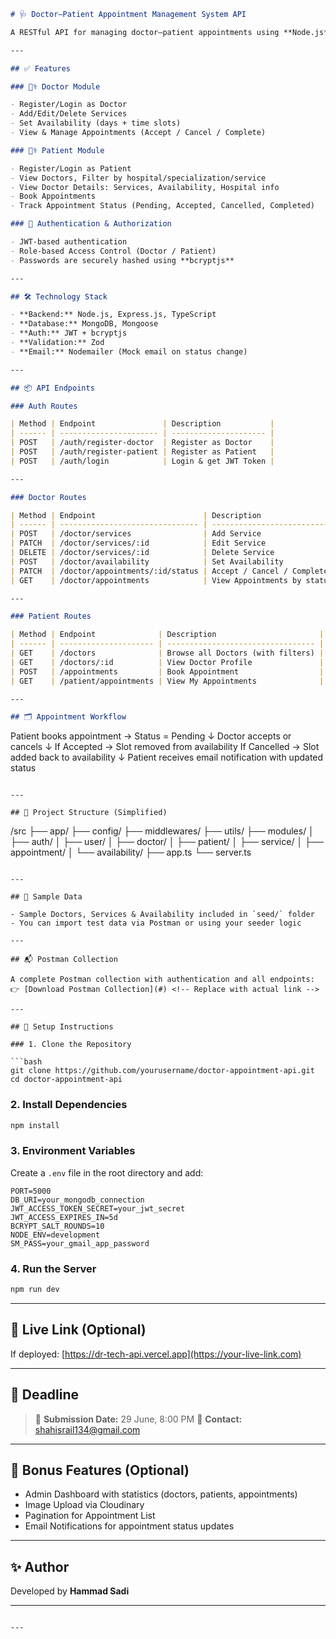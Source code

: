 ```markdown
# 🩺 Doctor–Patient Appointment Management System API

A RESTful API for managing doctor–patient appointments using **Node.js**, **Express.js**, **TypeScript**, and **MongoDB**. This system allows doctors to register and manage services and availability, while patients can browse doctors, view available time slots, and request appointments.

---

## ✅ Features

### 👨‍⚕️ Doctor Module

- Register/Login as Doctor
- Add/Edit/Delete Services
- Set Availability (days + time slots)
- View & Manage Appointments (Accept / Cancel / Complete)

### 👩‍⚕️ Patient Module

- Register/Login as Patient
- View Doctors, Filter by hospital/specialization/service
- View Doctor Details: Services, Availability, Hospital info
- Book Appointments
- Track Appointment Status (Pending, Accepted, Cancelled, Completed)

### 🔐 Authentication & Authorization

- JWT-based authentication
- Role-based Access Control (Doctor / Patient)
- Passwords are securely hashed using **bcryptjs**

---

## 🛠️ Technology Stack

- **Backend:** Node.js, Express.js, TypeScript
- **Database:** MongoDB, Mongoose
- **Auth:** JWT + bcryptjs
- **Validation:** Zod
- **Email:** Nodemailer (Mock email on status change)

---

## 📦 API Endpoints

### Auth Routes

| Method | Endpoint               | Description           |
| ------ | ---------------------- | --------------------- |
| POST   | /auth/register-doctor  | Register as Doctor    |
| POST   | /auth/register-patient | Register as Patient   |
| POST   | /auth/login            | Login & get JWT Token |

---

### Doctor Routes

| Method | Endpoint                        | Description                 |
| ------ | ------------------------------- | --------------------------- |
| POST   | /doctor/services                | Add Service                 |
| PATCH  | /doctor/services/:id            | Edit Service                |
| DELETE | /doctor/services/:id            | Delete Service              |
| POST   | /doctor/availability            | Set Availability            |
| PATCH  | /doctor/appointments/:id/status | Accept / Cancel / Complete  |
| GET    | /doctor/appointments            | View Appointments by status |

---

### Patient Routes

| Method | Endpoint              | Description                       |
| ------ | --------------------- | --------------------------------- |
| GET    | /doctors              | Browse all Doctors (with filters) |
| GET    | /doctors/:id          | View Doctor Profile               |
| POST   | /appointments         | Book Appointment                  |
| GET    | /patient/appointments | View My Appointments              |

---

## 🗂️ Appointment Workflow
```

Patient books appointment → Status = Pending
↓
Doctor accepts or cancels
↓
If Accepted → Slot removed from availability
If Cancelled → Slot added back to availability
↓
Patient receives email notification with updated status

```

---

## 📁 Project Structure (Simplified)

```

/src
├── app/
├── config/
├── middlewares/
├── utils/
├── modules/
│ ├── auth/
│ ├── user/
│ ├── doctor/
│ ├── patient/
│ ├── service/
│ ├── appointment/
│ └── availability/
├── app.ts
└── server.ts

````

---

## 📌 Sample Data

- Sample Doctors, Services & Availability included in `seed/` folder
- You can import test data via Postman or using your seeder logic

---

## 📬 Postman Collection

A complete Postman collection with authentication and all endpoints:
👉 [Download Postman Collection](#) <!-- Replace with actual link -->

---

## 🚀 Setup Instructions

### 1. Clone the Repository

```bash
git clone https://github.com/yourusername/doctor-appointment-api.git
cd doctor-appointment-api
````

### 2. Install Dependencies

```bash
npm install
```

### 3. Environment Variables

Create a `.env` file in the root directory and add:

```
PORT=5000
DB_URI=your_mongodb_connection
JWT_ACCESS_TOKEN_SECRET=your_jwt_secret
JWT_ACCESS_EXPIRES_IN=5d
BCRYPT_SALT_ROUNDS=10
NODE_ENV=development
SM_PASS=your_gmail_app_password
```

### 4. Run the Server

```bash
npm run dev
```

---

## 🔗 Live Link (Optional)

If deployed:
[https://dr-tech-api.vercel.app](https://your-live-link.com)

---

## 📅 Deadline

> 📆 **Submission Date:** 29 June, 8:00 PM
> 📧 **Contact:** [shahisrail134@gmail.com](mailto:shahisrail134@gmail.com)

---

## 👏 Bonus Features (Optional)

- Admin Dashboard with statistics (doctors, patients, appointments)
- Image Upload via Cloudinary
- Pagination for Appointment List
- Email Notifications for appointment status updates

---

## ✨ Author

Developed by **Hammad Sadi**

---

```

---


```
